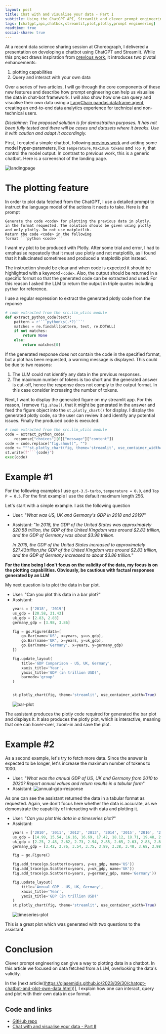 ```yaml
---
layout: post
title: Chat with and visualise your data - Part I
subtitle: Using the ChatGPT API, Streamlit and clever prompt engineering
tags: [chatgpt,api,chatbox,streamlit,plot,plotly,prompt engineering]
readtime: true
social-share: true
---
```


At a recent data science sharing session at Choreograph, I delivered a presentation on developing a chatbot using ChatGPT and Streamlit. While this project draws inspiration from [previous work](https://giasemidis.github.io/2023/05/29/chatgpt-chatbox-assistant.html), it introduces two pivotal enhancements:

1. plotting capabilities
2. Query and interact with your own data

Over a series of two articles, I will go through the core components of these new features and describe how prompt engineering can help us visualise the data in chat-bot framework. I will also show how one can query and visualise their own data using a [LangChain pandas dataframe agent](https://python.langchain.com/docs/integrations/toolkits/pandas), creating an end-to-end data analytics experience for technical and non-technical users.

*Disclaimer: The proposed solution is for demostration purposes. It has not been fully tested and there will be cases and datasets where it breaks. Use it with caution and adapt it accordingly.*

First, I created a simple chatbot, following [previous work](https://giasemidis.github.io/2023/05/29/chatgpt-chatbox-assistant.html) and adding some model hyper-parameters, like `Temperature`, `Maximum tokens` and `Top P`, that control the model output. In contrast to previous work, this is a generic chatbot. Here is a screenshot of the landing page.

![landingpage](https://raw.githubusercontent.com/giasemidis/giasemidis.github.io/master/_posts/figures/chatgpt-landpage.png)

# The plotting feature

In order to plot data fetched from the ChatGPT, I use a detailed prompt to instruct the language model of the actions it needs to take. Here is the prompt

```
Generate the code <code> for plotting the previous data in plotly,
in the format requested. The solution should be given using plotly
and only plotly. Do not use matplotlib.
Return the code <code> in the following
format ```python <code>```
```

I want my plot to be produced with Plotly. After some trial and error, I had to emphasise repeatedly that it must use plotly and not matplotlib, as I found that it hallucinated sometimes and produced a matplotlib plot instead.

The instruction should be clear and when code is expected it should be highlighted with a keyword `<code>`. Also, the output should be returned in a specific format so that the generated code can be extracted and used. For this reason I asked the LLM to return the output in triple quotes including `python` for reference.

I use a regular expression to extract the generated plotly code from the reponse

```python
# code extracted from the src.llm_utils module
def extract_python_code(text):
    pattern = r'```python\s(.*?)```'
    matches = re.findall(pattern, text, re.DOTALL)
    if not matches:
        return None
    else:
        return matches[0]
```

If the generated response does not contain the code in the specified format, but a plot has been requested, a warning message is displayed. This could be due to two reasons:

1. The LLM could not identify any data in the previous responses.
2. The maximum number of tokens is too short and the generated answer is cut-off, hence the response does not comply to the output format. In this case consider increasing the number of tokens.

Next, I want to display the generated figure on my streamlit app. For this reason, I remove `fig.show()`, that it might be generated in the answer and feed the figure object into the `st.plotly_chart()` for display. I display the generated plotly code, so the user can review it and identify any potential issues. Finally the produced code is executed.

```python
# code extracted from the src.llm_utils module
code = extract_python_code(
    response["choices"][0]["message"]["content"])
code = code.replace("fig.show()", "")
code += """st.plotly_chart(fig, theme='streamlit', use_container_width=True)"""
st.write(f"```{code}")
exec(code)
```
# Example #1

For the following examples I use `gpt-3.5-turbo`, `temperature = 0.0`, and `Top P = 0.5`. For the first example I use the default maximum length 256.

Let's start with a simple example. I ask the following question

* User: "*What was US, UK and Germany's GDP in 2018 and 2019?*"
* Assistant:
    "*In 2018, the GDP of the United States was approximately $20.58 trillion, the GDP of the United Kingdom was around $2.83 trillion, and the GDP of Germany was about $3.98 trillion.*

    *In 2019, the GDP of the United States increased to approximately $21.43trillion,the GDP of the United Kingdom was around $2.83 trillion, and the GDP of Germany increased to about $3.86 trillion.*"

**For the time being I don't focus on the validity of the data, my focus is on the plotting capabilities. Obviously, be cautious with factual responses generated by an LLM**

My next question is to plot the data in bar plot.

* User: "Can you plot this data in a bar plot?"
* Assistant:
    ```python
    years = ['2018', '2019']
    us_gdp = [20.58, 21.43]
    uk_gdp = [2.83, 2.83]
    germany_gdp = [3.98, 3.86]

    fig = go.Figure(data=[
        go.Bar(name='US', x=years, y=us_gdp),
        go.Bar(name='UK', x=years, y=uk_gdp),
        go.Bar(name='Germany', x=years, y=germany_gdp)
    ])

    fig.update_layout(
        title='GDP Comparison - US, UK, Germany',
        xaxis_title='Year',
        yaxis_title='GDP (in trillion USD)',
        barmode='group'
    )


    st.plotly_chart(fig, theme='streamlit', use_container_width=True)
    ```
    ![bar-plot](https://raw.githubusercontent.com/giasemidis/giasemidis.github.io/master/_posts/figures/chatgpt-gdp-bar-plot.png)

The assistant produces the plotly code required for generated the bar plot and displays it. It also produces the plotly plot, which is interactive, meaning that one can hover-over, zoom-in and save the plot.

# Example #2

As a second example, let's try to fetch more data. Since the answer is expected to be longer, let's increase the maximum number of tokens to 1000.

* User: "*What was the annual GDP of US, UK and Germany from 2010 to 2020? Report annual values and return results in a tabular form*"
* Assistant:
  ![annual-gdp-response](https://raw.githubusercontent.com/giasemidis/giasemidis.github.io/master/_posts/figures/chatgpt-annual-gdp-response.png)

As one can see the assistant returned the data in a tabular format as requested. Again, we don't focus here whether the data is accurate, as we demonstrate the capability of interacting with data and plotting it.

* User: "*Can you plot this data in a timeseries plot?*"
* Assistant:
    ```python
    years = ['2010', '2011', '2012', '2013', '2014', '2015', '2016', '2017', '2018', '2019', '2020']
    us_gdp = [14.99, 15.54, 16.16, 16.69, 17.42, 18.12, 18.71, 19.48, 20.58, 21.43, 21.43]
    uk_gdp = [2.25, 2.48, 2.62, 2.73, 2.94, 2.85, 2.65, 2.63, 2.83, 2.83, 2.83]
    germany_gdp = [3.42, 3.76, 3.54, 3.75, 3.89, 3.38, 3.48, 3.68, 3.98, 3.86, 3.86]

    fig = go.Figure()

    fig.add_trace(go.Scatter(x=years, y=us_gdp, name='US'))
    fig.add_trace(go.Scatter(x=years, y=uk_gdp, name='UK'))
    fig.add_trace(go.Scatter(x=years, y=germany_gdp, name='Germany'))

    fig.update_layout(
        title='Annual GDP - US, UK, Germany',
        xaxis_title='Year',
        yaxis_title='GDP (in trillion USD)'
    )
    st.plotly_chart(fig, theme='streamlit', use_container_width=True)
    ```
    ![timeseries-plot](https://raw.githubusercontent.com/giasemidis/giasemidis.github.io/master/_posts/figures/chatgpt-gdp-timeseries-plot.png)

This is a great plot which was generated with two questions to the assistant.
# Conclusion

Clever prompt engineering can give a way to plotting data in a chatbot. In this article we focused on data fetched from a LLM, overlooking the data's validity.

In the [next article((https://giasemidis.github.io/2023/09/30/chatgpt-chatbot-and-plot-own-data.html))], I explain how one can interact, query and plot with their own data in csv format.

## Code and links

- [GitHub repo](https://github.com/giasemidis/streamlit-chatgpt-demo-app)
- [Chat with and visualise your data - Part II](https://giasemidis.github.io/2023/09/30/chatgpt-chatbot-and-plot-own-data.html)
